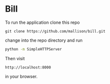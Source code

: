 # Bill

To run the application clone this repo

    git clone https://github.com/mallison/bill.git

change into the repo directory and run

```sh
python -m SimpleHTTPServer
```

Then visit

    http://localhost:8000

in your browser.
